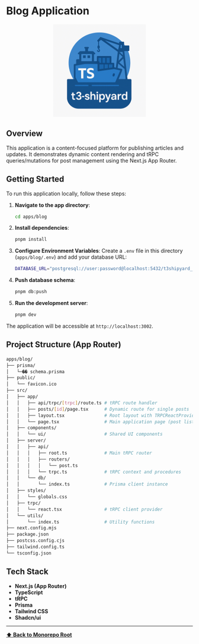 # Blog Application

<p align="center">
  <img src="../../t3-shipyard-image.png" alt="t3-shipyard logo" width="250"/>
</p>

## Overview

This application is a content-focused platform for publishing articles and updates. It demonstrates dynamic content rendering and tRPC queries/mutations for post management using the Next.js App Router.

## Getting Started

To run this application locally, follow these steps:

1. **Navigate to the app directory**:

   ```bash
   cd apps/blog
   ```

2. **Install dependencies**:

   ```bash
   pnpm install
   ```

3. **Configure Environment Variables**: Create a `.env` file in this directory (`apps/blog/.env`) and add your database URL:

   ```sh
   DATABASE_URL="postgresql://user:password@localhost:5432/t3shipyard_blog"
   ```

4. **Push database schema**:

   ```bash
   pnpm db:push
   ```

5. **Run the development server**:

   ```bash
   pnpm dev
   ```

The application will be accessible at `http://localhost:3002`.

## Project Structure (App Router)

```sh
apps/blog/
├── prisma/
│   └─�� schema.prisma
├── public/
│   └── favicon.ico
├── src/
│   ├── app/
│   │   ├── api/trpc/[trpc]/route.ts # tRPC route handler
│   │   ├── posts/[id]/page.tsx      # Dynamic route for single posts
│   │   ├── layout.tsx               # Root layout with TRPCReactProvider
│   │   └── page.tsx                 # Main application page (post list)
│   ├── components/
│   │   └── ui/                      # Shared UI components
│   ├── server/
│   │   ├── api/
│   │   │   ├── root.ts              # Main tRPC router
│   │   │   ├── routers/
│   │   │   │   └── post.ts
│   │   │   └── trpc.ts              # tRPC context and procedures
│   │   └── db/
│   │       └── index.ts             # Prisma client instance
│   ├── styles/
│   │   └── globals.css
│   ├── trpc/
│   │   └── react.tsx                # tRPC client provider
│   └── utils/
│       └── index.ts                 # Utility functions
├── next.config.mjs
├── package.json
├── postcss.config.cjs
├── tailwind.config.ts
└── tsconfig.json
```

## Tech Stack

- **Next.js (App Router)**
- **TypeScript**
- **tRPC**
- **Prisma**
- **Tailwind CSS**
- **Shadcn/ui**

---

**[⬆️ Back to Monorepo Root](https://github.com/dunamismax/t3-shipyard?tab=readme-ov-file#projects-overview)**
